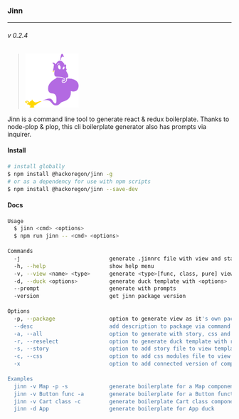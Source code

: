 ### Jinn
---
###### v 0.2.4

><img src="icon/djinn.png" alt="djinn" style="width:120px">


Jinn is a command line tool to generate react & redux boilerplate.
Thanks to node-plop & plop, this cli boilerplate generator also has prompts via inquirer.

#### Install
```bash
# install globally
$ npm install @hackoregon/jinn -g
# or as a dependency for use with npm scripts
$ npm install @hackoregon/jinn --save-dev
```

#### Docs
```bash
Usage
  $ jinn <cmd> <options>
  $ npm run jinn -- <cmd> <options>

Commands
  -j                            generate .jinnrc file with view and state paths
  -h, --help                    show help menu
  -v, --view <name> <type>      generate <type>[func, class, pure] view template with specified <name>
  -d, --duck <options>          generate duck template with <options>
  --prompt                      generate with prompts
  -version                      get jinn package version

Options
  -p, --package                 option to generate view as it's own package
  --desc                        add description to package via command line
  -a, --all                     option to generate with story, css and connected version
  -r, --reselect                option to generate duck template with reselect
  -s, --story                   option to add story file to view template
  -c, --css                     option to add css modules file to view template
  -x                            option to add connected version of component to view template

Examples
  jinn -v Map -p -s             generate boilerplate for a Map component as a package with storybook file included
  jinn -v Button func -a        generate boilerplate for a Button functional component with all options
  jinn -v Cart class -c         generate boilerplate Cart class component with css modules
  jinn -d App                   generate boilerplate for App duck
```